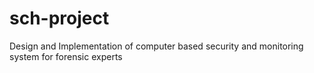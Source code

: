 # sch-project
Design and Implementation of computer based security and monitoring system for forensic experts
